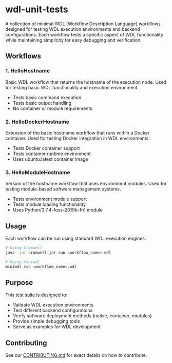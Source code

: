 # wdl-unit-tests
A collection of minimal WDL (Workflow Description Language) workflows designed for testing WDL execution environments and backend configurations. Each workflow tests a specific aspect of WDL functionality while maintaining simplicity for easy debugging and verification.

## Workflows

### 1. HelloHostname
Basic WDL workflow that returns the hostname of the execution node. Used for testing basic WDL functionality and execution environment.
- Tests basic command execution
- Tests basic output handling
- No container or module requirements

### 2. HelloDockerHostname
Extension of the basic hostname workflow that runs within a Docker container. Used for testing Docker integration in WDL environments.
- Tests Docker container support
- Tests container runtime environment
- Uses ubuntu:latest container image

### 3. HelloModuleHostname
Version of the hostname workflow that uses environment modules. Used for testing module-based software management systems.
- Tests environment module support
- Tests module loading functionality
- Uses Python/3.7.4-foss-2019b-fh1 module

## Usage
Each workflow can be run using standard WDL execution engines:

```bash
# Using Cromwell
java -jar cromwell.jar run <workflow_name>.wdl

# Using miniwdl
miniwdl run <workflow_name>.wdl
```

## Purpose
This test suite is designed to:
- Validate WDL execution environments
- Test different backend configurations
- Verify software deployment methods (native, container, modules)
- Provide simple debugging tools
- Serve as examples for WDL development

## Contributing
See our [CONTRIBUTING.md](.github/CONTRIBUTING.md) for exact details on how to contribute.



